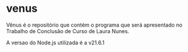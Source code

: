 # venus
Vênus é o repositório que contém o programa que será apresentado no Trabalho de Conclusão de Curso de Laura Nunes.

A versao do Node.js utilizada é a v21.6.1